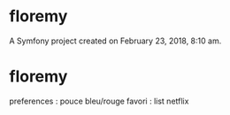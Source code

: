 floremy
=======

A Symfony project created on February 23, 2018, 8:10 am.
# floremy




preferences : pouce bleu/rouge
favori : list netflix
